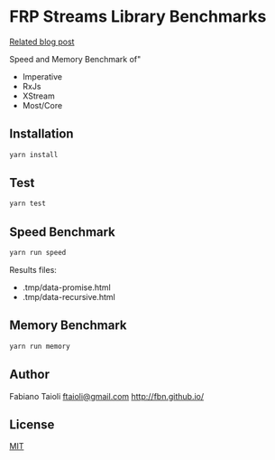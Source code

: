 # FRP Streams Library Benchmarks

[Related blog post](https://medium.com/better-programming/compare-leading-javascript-functional-reactive-stream-libraries-544163c1ded6)

Speed and Memory Benchmark of"
- Imperative
- RxJs
- XStream
- Most/Core

## Installation

```bash
yarn install
```

## Test
```bash
yarn test
```

## Speed Benchmark
```bash
yarn run speed
```
Results files:

- .tmp/data-promise.html
- .tmp/data-recursive.html

## Memory Benchmark
```bash
yarn run memory
```

## Author
Fabiano Taioli
ftaioli@gmail.com
http://fbn.github.io/


## License
[MIT](https://choosealicense.com/licenses/mit/)
